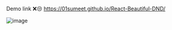 Demo link ❌😒 https://01sumeet.github.io/React-Beautiful-DND/

![image](https://github.com/01Sumeet/React-Beautiful-DND/assets/130349229/e01ec897-c67b-4e71-99b9-3842fffc7a49)
